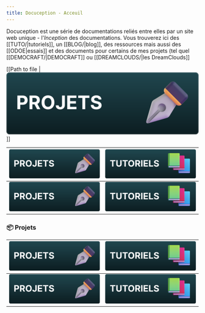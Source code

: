 ```yaml
---
title: Docuception - Acceuil
---
```

Docuception est une série de documentations reliés entre elles par un site web unique - l'*Inception* des documentations. Vous trouverez ici des [[TUTO/|tutoriels]], un [[BLOG/|blog]], des ressources mais aussi des [[ODOE|essais]] et des documents pour certains de mes projets (tel quel [[DEMOCRAFT/|DEMOCRAFT]] ou [[DREAMCLOUDS/|les DreamClouds]]

[[Path to file | ![PROJETS](img/projets_vector.svg)]]

| [![PROJETS](img/projets_vector.svg)](BLOG/\|) | [![TEST](img/tutoriels_vector.svg)](TUTO/) |
| --------------------------------------------- | ------------------------------------------ |
| [![PROJETS](img/projets_vector.svg)](BLOG/\|) | [![TEST](img/tutoriels_vector.svg)](TUTO/) |

### 📦 Projets

| [![PROJETS](img/projets_vector.svg)](BLOG/\|) | [![TEST](img/tutoriels_vector.svg)](TUTO/) |
| --------------------------------------------- | ------------------------------------------ |
| [![PROJETS](img/projets_vector.svg)](BLOG/\|) | [![TEST](img/tutoriels_vector.svg)](TUTO/) |

